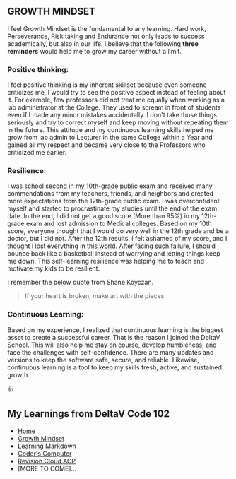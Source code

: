 
## GROWTH MINDSET

I feel Growth Mindset is the fundamental to any learning. Hard work, Perseverance, Risk taking and Endurance not only leads to success academically, but also in our life.
I believe that the following **three reminders** would help me to grow my career without a limit.

### Positive thinking: 

I feel positive thinking is my inherent skillset because even someone criticizes me, I would try to see the positive aspect instead of feeling about it. For example, few professors did not treat me equally when working as a lab administrator at the College. They used to scream in front of students even if I made any minor mistakes accidentally. I don't take those things seriously and try to correct myself and keep moving without repeating them in the future.  This attitude and my continuous learning skills helped me grow from lab admin to Lecturer in the same College within a Year and gained all my respect and became very close to the Professors who criticized me earlier.

### Resilience:  
I was school second in my 10th-grade public exam and received many commendations from my teachers, friends, and neighbors and created more expectations from the 12th-grade public exam. I was overconfident myself and started to procrastinate my studies until the end of the exam date.  In the end, I did not get a good score (More than 95%) in my 12th-grade exam and lost admission to Medical colleges. Based on my 10th score, everyone thought that I would do very well in the 12th grade and be a doctor, but I did not. After the 12th results, I felt ashamed of my score, and I thought I lost everything in this world.  After facing such failure,  I should bounce back like a basketball instead of worrying and letting things keep me down. This self-learning resilience was helping me to teach and motivate my kids to be resilient. 

I remember the below quote from Shane Koyczan.

>If your heart is broken, make art with the pieces



### Continuous Learning:   

Based on my experience, I realized that continuous learning is the biggest asset to create a successful career. That is the reason I joined the DeltaV School. 
This will also help me stay on course, develop humbleness, and face the challenges with self-confidence. There are many updates and versions to keep the software safe, secure, and reliable. Likewise, continuous learning is a tool to keep my skills fresh, active, and sustained growth.


:+1:


## My Learnings from DeltaV Code 102
- [Home](README.md)
- [Growth Mindset](GROWTH_MINDSET.md)
- [Learning Markdown](LEARNING_MARKDOWN.md)
- [Coder's Computer](CODERS_COMPUTER.md)
- [Revision Cloud ACP](REVISION_CLOUD.md)
- [MORE TO COME]...
